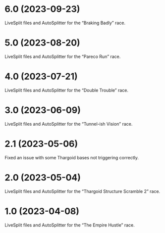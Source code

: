 # 6.0 (2023-09-23)
LiveSplit files and AutoSplitter for the “Braking Badly” race.

# 5.0 (2023-08-20)
LiveSplit files and AutoSplitter for the “Pareco Run” race.

# 4.0 (2023-07-21)
LiveSplit files and AutoSplitter for the “Double Trouble” race.

# 3.0 (2023-06-09)
LiveSplit files and AutoSplitter for the “Tunnel-ish Vision” race.

# 2.1 (2023-05-06)
Fixed an issue with some Thargoid bases not triggering correctly.

# 2.0 (2023-05-04)

LiveSplit files and AutoSplitter for the “Thargoid Structure Scramble 2” race.

# 1.0 (2023-04-08)

LiveSplit files and AutoSplitter for the “The Empire Hustle” race.
